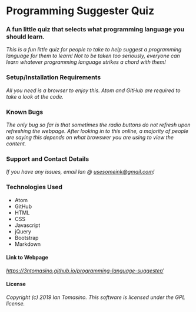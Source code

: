 # Programming Suggester Quiz

### A fun little quiz that selects what programming language you should learn.
_This is a fun little quiz for people to take to help suggest a programming language for them to learn! Not to be taken too seriously, everyone can learn whatever programming language strikes a chord with them!_
### Setup/Installation Requirements
_All you need is a browser to enjoy this. Atom and GitHub are required to take a look at the code._
### Known Bugs
_The only bug so far is that sometimes the radio buttons do not refresh upon refreshing the webpage. After looking in to this online, a majority of people are saying this depends on what browswer you are using to view the content._
### Support and Contact Details
_If you have any issues, email Ian @ usesomeink@gmail.com!_
### Technologies Used
* Atom
* GitHub
* HTML
* CSS
* Javascript
* jQuery
* Bootstrap
* Markdown

#### Link to Webpage
_https://3ntomasino.github.io/programming-language-suggester/_
#### License
_Copyright (c) 2019 Ian Tomasino. This software is licensed under the GPL license._
